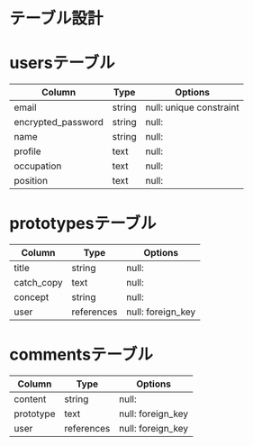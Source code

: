 # テーブル設計

# usersテーブル

| Column             | Type   | Options     |
| ------------------ | ------ | ----------- |
| email              | string | null: unique constraint|
| encrypted_password | string | null: |
| name               | string | null: |
| profile            | text   | null: |
| occupation         | text   | null: |
| position           | text   | null: |

# prototypesテーブル
| Column             | Type   | Options     |
| ------------------ | ------ | ----------- |
| title              | string | null:       |
| catch_copy         | text   | null:       |
| concept            | string | null:       |
| user               | references | null: foreign_key |

# commentsテーブル
| Column             | Type   | Options     |
| ------------------ | ------ | ----------- |
| content            | string | null:       |
| prototype          | text   | null:  foreign_key |
| user               | references | null: foreign_key |
